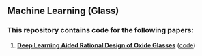 ## Machine Learning (Glass)

### This repository contains code for the following papers:

1. [**Deep Learning Aided Rational Design of Oxide Glasses**](https://arxiv.org/abs/1912.11582) ([code](https://github.com/m3rg-repo/machine_learning_glass/tree/master/Deep_Learning_Aided_Rational_Design_of_Oxide_Glasses))
